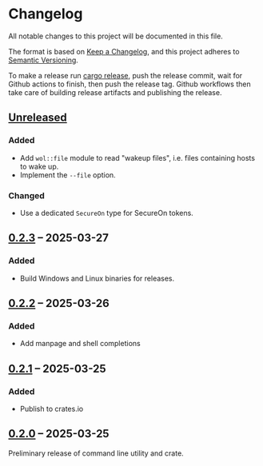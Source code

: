 # Changelog

All notable changes to this project will be documented in this file.

The format is based on [Keep a Changelog](https://keepachangelog.com/en/1.1.0/),
and this project adheres to
[Semantic Versioning](https://semver.org/spec/v2.0.0.html).

To make a release run [cargo release](https://github.com/crate-ci/cargo-release),
push the release commit, wait for Github actions to finish, then push the release tag.
Github workflows then take care of building release artifacts and publishing the release.

## [Unreleased]

### Added
- Add `wol::file` module to read "wakeup files", i.e. files containing hosts to wake up.
- Implement the `--file` option.

### Changed
- Use a dedicated `SecureOn` type for SecureOn tokens.

## [0.2.3] – 2025-03-27

### Added
- Build Windows and Linux binaries for releases.

## [0.2.2] – 2025-03-26

### Added
- Add manpage and shell completions

## [0.2.1] – 2025-03-25

### Added
- Publish to crates.io

## [0.2.0] – 2025-03-25

Preliminary release of command line utility and crate.

[Unreleased]: https://github.com/swsnr/wol.rs/compare/v0.2.3...HEAD
[0.2.3]: https://github.com/swsnr/wol.rs/compare/v0.2.2...v0.2.3
[0.2.2]: https://github.com/swsnr/wol.rs/compare/v0.2.1...v0.2.2
[0.2.1]: https://github.com/swsnr/wol.rs/compare/v0.2.0...v0.2.1
[0.2.0]: https://github.com/swsnr/wol.rs/releases/tag/v0.2.0
